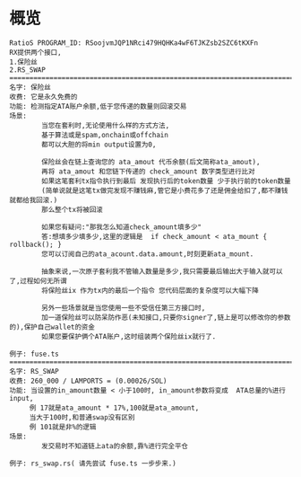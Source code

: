# 概览
    RatioS PROGRAM_ID: RSoojvmJQP1NRci479HQHKa4wF6TJKZsb2SZC6tKXFn
    RX提供两个接口,
    1.保险丝
    2.RS_SWAP
    ==============================================================================================
    名字: 保险丝
    收费: 它是永久免费的
    功能: 检测指定ATA账户余额,低于您传递的数量则回滚交易
    场景: 
            当您在套利时,无论使用什么样的方式方法,
            基于算法或是spam,onchain或offchain
            都可以大胆的将min output设置为0,

            保险丝会在链上查询您的 ata_amout 代币余额(后文简称ata_amout),
            再将 ata_amout 和您链下传递的 check_amount 数字类型进行比对
            如果这笔套利tx指令执行到最后 发现执行后的token数量 少于执行前的token数量
            (简单说就是这笔tx做完发现不赚钱麻,管它是小费花多了还是佣金给扣了,都不赚钱就都给我回滚.)
            那么整个tx将被回滚

            如果您有疑问:"那我怎么知道check_amount填多少"
            答:想填多少填多少,这里的逻辑是  if check_amount < ata_mount { rollback(); }
            您可以订阅自己的ata_acount.data.amount,时刻更新ata_mount.

            抽象来说,一次原子套利我不管输入数量是多少,我只需要最后输出大于输入就可以了,过程如何无所谓
            将保险丝ix 作为tx内的最后一个指令 您代码层面的复杂度可以大幅下降

            另外一些场景就是当您使用一些不受信任第三方接口时,
            加一道保险丝可以防呆防作恶(未知接口,只要你signer了,链上是可以修改你的参数的),保护自己wallet的资金
            如果您要保护俩个ATA账户,这时组装两个保险丝ix就行了.

    例子: fuse.ts
    ==============================================================================================
    名字: RS_SWAP
    收费: 260_000 / LAMPORTS = (0.00026/SOL) 
    功能: 当设置的in_amount数量 < 小于100时, in_amount参数将变成  ATA总量的%进行input, 
         例 17就是ata_amount * 17%,100就是ata_amount,
         当大于100时,和普通swap没有区别
         例 101就是非%的逻辑
    场景: 
            发交易时不知道链上ata的余额,靠%进行完全平仓

    例子: rs_swap.rs( 请先尝试 fuse.ts 一步步来.)

